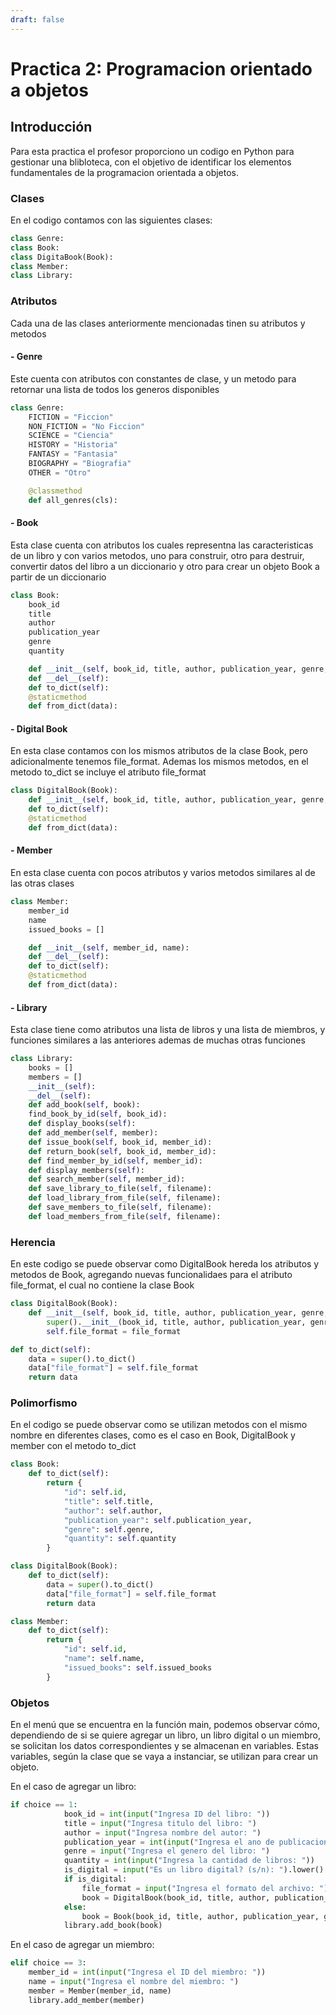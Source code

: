 ```yaml
---
draft: false
---
```

# Practica 2: Programacion orientado a objetos

## **Introducción**

Para esta practica el profesor proporciono un codigo en Python para gestionar una blibloteca, con el objetivo de identificar los elementos fundamentales de la programacion orientada a objetos.

### **Clases**

En el codigo contamos con las siguientes clases:

```Python
class Genre:
class Book:
class DigitaBook(Book):
class Member:
class Library:
```

### **Atributos**

Cada una de las clases anteriormente mencionadas tinen su atributos y metodos

#### - Genre

Este cuenta con atributos con constantes de clase, y un metodo para retornar una lista de todos los generos disponibles

```Python
class Genre:
    FICTION = "Ficcion"
    NON_FICTION = "No Ficcion"
    SCIENCE = "Ciencia"
    HISTORY = "Historia"
    FANTASY = "Fantasia"
    BIOGRAPHY = "Biografia"
    OTHER = "Otro"

    @classmethod
    def all_genres(cls):
```

#### - Book

Esta clase cuenta con atributos los cuales representna las caracteristicas de un libro y con varios metodos, uno para construir, otro para destruir, convertir datos del libro a un diccionario y otro para crear un objeto Book a partir de un diccionario

```Python
class Book:
    book_id
    title
    author
    publication_year
    genre
    quantity

    def __init__(self, book_id, title, author, publication_year, genre, quantity):
    def __del__(self):
    def to_dict(self):
    @staticmethod
    def from_dict(data):
```

#### - Digital Book

En esta clase contamos con los mismos atributos de la clase Book, pero adicionalmente tenemos file_format. Ademas los mismos metodos, en el metodo to_dict se incluye el atributo file_format

```Python
class DigitalBook(Book):
    def __init__(self, book_id, title, author, publication_year, genre, quantity, file_format):
    def to_dict(self):
    @staticmethod
    def from_dict(data):
```

#### - Member

En esta clase cuenta con pocos atributos y varios metodos similares al de las otras clases

```Python
class Member:
    member_id
    name
    issued_books = []

    def __init__(self, member_id, name):
    def __del__(self):
    def to_dict(self):
    @staticmethod
    def from_dict(data):
```

#### - Library

Esta clase tiene como atributos una lista de libros y una lista de miembros, y funciones similares a las anteriores ademas de muchas otras funciones

```Python
class Library:
    books = []
    members = []
    __init__(self):
    __del__(self):
    def add_book(self, book):
    find_book_by_id(self, book_id):
    def display_books(self):
    def add_member(self, member):
    def issue_book(self, book_id, member_id):
    def return_book(self, book_id, member_id):
    def find_member_by_id(self, member_id):
    def display_members(self):
    def search_member(self, member_id):
    def save_library_to_file(self, filename):
    def load_library_from_file(self, filename):
    def save_members_to_file(self, filename):
    def load_members_from_file(self, filename):
```

### **Herencia**

En este codigo se puede observar como DigitalBook hereda los atributos y metodos de Book, agregando nuevas funcionalidaes para el atributo file_format, el cual no contiene la clase Book

```Python
class DigitalBook(Book):
    def __init__(self, book_id, title, author, publication_year, genre, quantity, file_format):
        super().__init__(book_id, title, author, publication_year, genre, quantity)
        self.file_format = file_format

def to_dict(self):
    data = super().to_dict()
    data["file_format"] = self.file_format
    return data

```

### **Polimorfismo**

En el codigo se puede observar como se utilizan metodos con el mismo nombre en diferentes clases, como es el caso en Book, DigitalBook y member con el metodo to_dict

```Python
class Book:
    def to_dict(self):
        return {
            "id": self.id,
            "title": self.title,
            "author": self.author,
            "publication_year": self.publication_year,
            "genre": self.genre,
            "quantity": self.quantity
        }

class DigitalBook(Book):
    def to_dict(self):
        data = super().to_dict()
        data["file_format"] = self.file_format
        return data

class Member:
    def to_dict(self):
        return {
            "id": self.id,
            "name": self.name,
            "issued_books": self.issued_books
        }
```

### Objetos

En el menú que se encuentra en la función main, podemos observar cómo, dependiendo de si se quiere agregar un libro, un libro digital o un miembro, se solicitan los datos correspondientes y se almacenan en variables. Estas variables, según la clase que se vaya a instanciar, se utilizan para crear un objeto.

En el caso de agregar un libro:

```Python
if choice == 1:
            book_id = int(input("Ingresa ID del libro: "))
            title = input("Ingresa titulo del libro: ")
            author = input("Ingresa nombre del autor: ")
            publication_year = int(input("Ingresa el ano de publicacion: "))
            genre = input("Ingresa el genero del libro: ")
            quantity = int(input("Ingresa la cantidad de libros: "))
            is_digital = input("Es un libro digital? (s/n): ").lower() == 's'
            if is_digital:
                file_format = input("Ingresa el formato del archivo: ")
                book = DigitalBook(book_id, title, author, publication_year, genre, quantity, file_format)
            else:
                book = Book(book_id, title, author, publication_year, genre, quantity)
            library.add_book(book)

```

En el caso de agregar un miembro:

```Python
elif choice == 3:
    member_id = int(input("Ingresa el ID del miembro: "))
    name = input("Ingresa el nombre del miembro: ")
    member = Member(member_id, name)
    library.add_member(member)
```